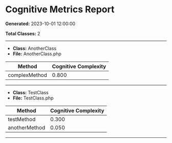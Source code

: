 # Cognitive Metrics Report

**Generated:** 2023-10-01 12:00:00

**Total Classes:** 2

---

* **Class:** AnotherClass
* **File:** AnotherClass.php

| Method | Cognitive Complexity |
|--------|--------|
| complexMethod | 0.800 |

---

* **Class:** TestClass
* **File:** TestClass.php

| Method | Cognitive Complexity |
|--------|--------|
| testMethod | 0.300 |
| anotherMethod | 0.050 |

---

